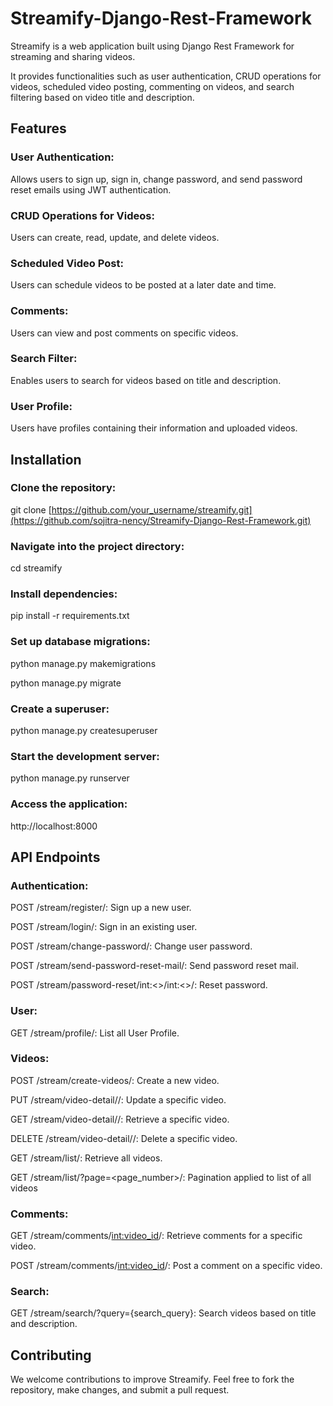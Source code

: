 # Streamify-Django-Rest-Framework
Streamify is a web application built using Django Rest Framework for streaming and sharing videos. 

It provides functionalities such as user authentication, CRUD operations for videos, scheduled video posting, commenting on videos, and search filtering based on video title and description.

## Features
### User Authentication: 
Allows users to sign up, sign in, change password, and send password reset emails using JWT authentication.
### CRUD Operations for Videos: 
Users can create, read, update, and delete videos.
### Scheduled Video Post: 
Users can schedule videos to be posted at a later date and time.
### Comments: 
Users can view and post comments on specific videos.
### Search Filter: 
Enables users to search for videos based on title and description.
### User Profile: 
Users have profiles containing their information and uploaded videos.

## Installation
### Clone the repository:
  git clone [https://github.com/your_username/streamify.git](https://github.com/sojitra-nency/Streamify-Django-Rest-Framework.git)
### Navigate into the project directory:
  cd streamify
### Install dependencies:
  pip install -r requirements.txt
### Set up database migrations:
  python manage.py makemigrations

  python manage.py migrate
### Create a superuser:
  python manage.py createsuperuser
### Start the development server:
  python manage.py runserver
### Access the application:
  http://localhost:8000
  
## API Endpoints
### Authentication:
POST /stream/register/: Sign up a new user.

POST /stream/login/: Sign in an existing user.

POST /stream/change-password/: Change user password.

POST /stream/send-password-reset-mail/: Send password reset mail.

POST /stream/password-reset/int:<<uid>>/int:<<token>>/: Reset password.

### User:

GET /stream/profile/: List all User Profile.

### Videos:

POST /stream/create-videos/: Create a new video.

PUT /stream/video-detail/<pk>/: Update a specific video.

GET /stream/video-detail/<pk>/: Retrieve a specific video.

DELETE /stream/video-detail/<pk>/: Delete a specific video.

GET /stream/list/: Retrieve all videos.

GET /stream/list/?page=<page_number>/: Pagination applied to list of all videos

### Comments:

GET /stream/comments/<int:video_id>/: Retrieve comments for a specific video.

POST /stream/comments/<int:video_id>/: Post a comment on a specific video.

### Search:

GET /stream/search/?query={search_query}: Search videos based on title and description.

## Contributing
We welcome contributions to improve Streamify. Feel free to fork the repository, make changes, and submit a pull request.
